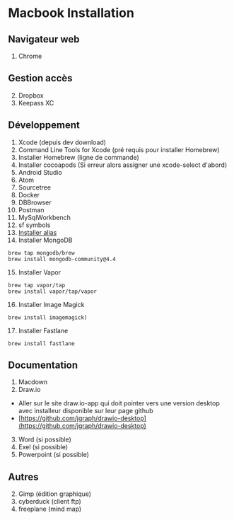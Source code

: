 # Macbook Installation

## Navigateur web
1. Chrome


## Gestion accès

2. Dropbox
3. Keepass XC


## Développement

1. Xcode (depuis dev download)
2. Command Line Tools for Xcode (pré requis pour installer Homebrew)
3. Installer Homebrew (ligne de commande)
4. Installer cocoapods (Si erreur alors assigner une xcode-select d'abord)
5. Android Studio
6. Atom
7. Sourcetree
8. Docker
9. DBBrowser
10. Postman
11. MySqlWorkbench
12. sf symbols
13. [Installer alias](https://bitbucket.org/manu2/tips/src/master/zsh/)
14. Installer MongoDB

```
brew tap mongodb/brew
brew install mongodb-community@4.4
```

15. Installer Vapor

```
brew tap vapor/tap
brew install vapor/tap/vapor
```

16. Installer Image Magick 

```
brew install imagemagick)
```

17. Installer Fastlane

```
brew install fastlane
```

## Documentation
1. Macdown
2. Draw.io
 
* Aller sur le site draw.io-app qui doit pointer vers une version desktop avec installeur disponible sur leur page github
* [https://github.com/jgraph/drawio-desktop](https://github.com/jgraph/drawio-desktop)

3. Word (si possible)
4. Exel (si possible)
5. Powerpoint (si possible)

## Autres
2. Gimp (édition graphique)
3. cyberduck (client ftp)
4. freeplane (mind map)



